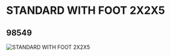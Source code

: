 # STANDARD WITH FOOT 2X2X5
## 98549
![STANDARD WITH FOOT 2X2X5](https://lc-www-live-s.legocdn.com/media/bricks/5/2/4649222.jpg)